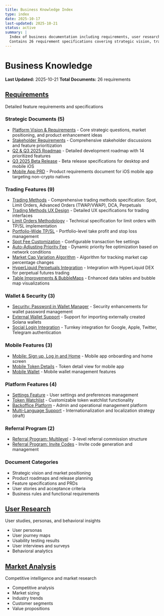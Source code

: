 ```yaml
---
title: Business Knowledge Index
type: index
date: 2025-10-17
last-updated: 2025-10-21
status: active
summary: |
  Index of business documentation including requirements, user research, and market analysis.
  Contains 26 requirement specifications covering strategic vision, trading features, mobile app, and integrations.
---
```


# Business Knowledge

**Last Updated:** 2025-10-21
**Total Documents:** 26 requirements

## [Requirements](requirements/)
Detailed feature requirements and specifications

### Strategic Documents (5)
- [Platform Vision & Requirements](requirements/platform-vision-requirements.md) - Core strategic questions, market positioning, and product enhancement ideas
- [Stakeholder Requirements](requirements/stakeholder-requirements.md) - Comprehensive stakeholder discussions and feature prioritization
- [Q2 & Q3 2025 Roadmap](requirements/roadmap-q2-q3-2025.md) - Detailed development roadmap with 14 prioritized features
- [Q3 2025 Beta Release](requirements/beta-release-q3-2025.md) - Beta release specifications for desktop and mobile iOS
- [Mobile App PRD](requirements/mobile-app-prd.md) - Product requirements document for iOS mobile app targeting non-crypto natives

### Trading Features (9)
- [Trading Methods](requirements/trading-methods.md) - Comprehensive trading methods specification: Spot, Limit Orders, Advanced Orders (TWAP/VWAP), DCA, Perpetuals
- [Trading Methods UX Design](requirements/trading-methods-ux-design.md) - Detailed UX specifications for trading interfaces
- [Limit Orders Methodology](requirements/limit-orders-methodology.md) - Technical specification for limit orders with TP/SL implementation
- [Portfolio-Wide TP/SL](requirements/portfolio-wide-tpsl.md) - Portfolio-level take profit and stop loss management
- [Spot Fee Customization](requirements/spot-fee-customization.md) - Configurable transaction fee settings
- [Auto-Adjusting Priority Fee](requirements/auto-adjusting-priority-fee.md) - Dynamic priority fee optimization based on network conditions
- [Market Cap Variation Algorithm](requirements/market-cap-variation-algorithm.md) - Algorithm for tracking market cap percentage changes
- [HyperLiquid Perpetuals Integration](requirements/hyperliquid-perpetuals-integration.md) - Integration with HyperLiquid DEX for perpetual futures trading
- [Table Improvements & BubbleMaps](requirements/table-improvements-bubblemaps.md) - Enhanced data tables and bubble map visualizations

### Wallet & Security (3)
- [Security: Password in Wallet Manager](requirements/security-password-wallet-manager.md) - Security enhancements for wallet password management
- [External Wallet Support](requirements/external-wallet-support.md) - Support for importing externally created Solana wallets
- [Social Login Integration](requirements/social-login-integration.md) - Turnkey integration for Google, Apple, Twitter, Telegram authentication

### Mobile Features (3)
- [Mobile: Sign up, Log in and Home](requirements/mobile-signup-login-home.md) - Mobile app onboarding and home screen
- [Mobile Token Details](requirements/mobile-token-details.md) - Token detail view for mobile app
- [Mobile Wallet](requirements/mobile-wallet.md) - Mobile wallet management features

### Platform Features (4)
- [Settings Feature](requirements/settings-feature.md) - User settings and preferences management
- [Token Watchlist](requirements/token-watchlist.md) - Customizable token watchlist functionality
- [Backoffice Platform](requirements/backoffice-platform.md) - Admin and operational management platform
- [Multi-Language Support](requirements/multi-language-support.md) - Internationalization and localization strategy (draft)

### Referral Program (2)
- [Referral Program: Multilevel](requirements/referral-program-multilevel.md) - 3-level referral commission structure
- [Referral Program: Invite Codes](requirements/referral-program-invite-codes.md) - Invite code generation and management

### Document Categories
- Strategic vision and market positioning
- Product roadmaps and release planning
- Feature specifications and PRDs
- User stories and acceptance criteria
- Business rules and functional requirements

## [User Research](user-research/)
User studies, personas, and behavioral insights
- User personas
- User journey maps
- Usability testing results
- User interviews and surveys
- Behavioral analytics

## [Market Analysis](market-analysis/)
Competitive intelligence and market research
- Competitive analysis
- Market sizing
- Industry trends
- Customer segments
- Value propositions
